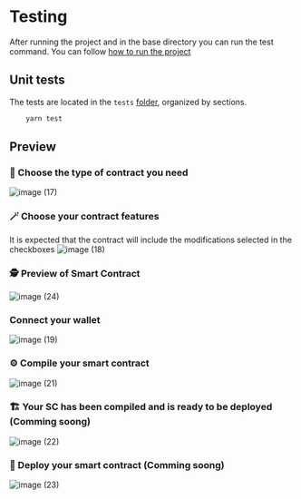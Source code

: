 # Testing

After running the project and in the base directory you can run the test command. You can follow [how to run the project](../README.md#b-local-stack)

## Unit tests

The tests are located in the `tests` [folder](../tests/), organized by sections.

```bash
    yarn test
```

## Preview

### 🔢 Choose the type of contract you need
![image (17)](https://user-images.githubusercontent.com/4270166/230093133-10444edb-34b2-46e4-acc5-46c5c52e4a29.png)

### 🪄 Choose your contract features
It is expected that the contract will include the modifications selected in the checkboxes
![image (18)](https://user-images.githubusercontent.com/4270166/230093179-10c2a989-eb82-4d97-81a1-c23457328509.png)

### 🕵️ Preview of Smart Contract
![image (24)](https://user-images.githubusercontent.com/4270166/230095533-6c1a91f9-3bd7-47e7-9c8f-3ae795d4753a.png)

### Connect your wallet
![image (19)](https://user-images.githubusercontent.com/4270166/230093273-8b9e214f-4826-436b-b218-70ef81fa586c.png)

### ⚙️ Compile your smart contract
![image (21)](https://user-images.githubusercontent.com/4270166/230094117-098d8ca9-b64b-4631-ae0b-98bf14218059.png)

### 🏗️ Your SC has been compiled and is ready to be deployed (Comming soong)
![image (22)](https://user-images.githubusercontent.com/4270166/230094180-c4d7b110-d576-4c95-8f09-16ebd4098d12.png)

### 🚀 Deploy your smart contract (Comming soong)
![image (23)](https://user-images.githubusercontent.com/4270166/230094328-c2e110f7-d731-4b5e-b96c-58d5bbffc03b.png)
